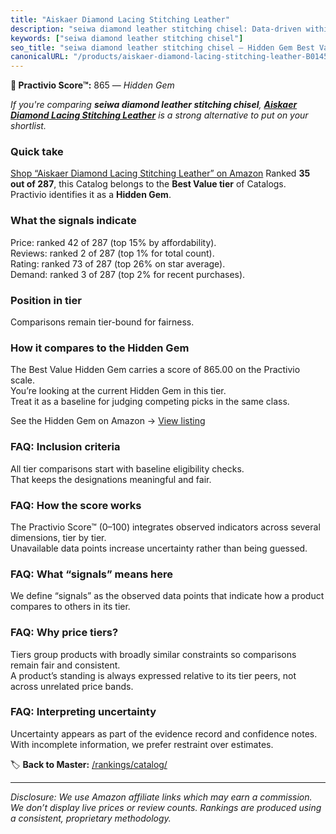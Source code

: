 ```yaml
---
title: "Aiskaer Diamond Lacing Stitching Leather"
description: "seiwa diamond leather stitching chisel: Data-driven within Best Value ranking using the Practivio Score™. Positioned by quality, value, demand, findability, mo…"
keywords: ["seiwa diamond leather stitching chisel"]
seo_title: "seiwa diamond leather stitching chisel — Hidden Gem Best Value (2025)"
canonicalURL: "/products/aiskaer-diamond-lacing-stitching-leather-B014549SNG/"
---
```


**💎 Practivio Score™:** 865 — _Hidden Gem_


*If you're comparing **seiwa diamond leather stitching chisel**, **[Aiskaer Diamond Lacing Stitching Leather](https://www.amazon.com/dp/B014549SNG?tag=practivio-20)** is a strong alternative to put on your shortlist.*
### Quick take
[Shop “Aiskaer Diamond Lacing Stitching Leather” on Amazon](https://www.amazon.com/dp/B014549SNG?tag=practivio-20)
Ranked **35 out of 287**, this Catalog belongs to the **Best Value tier** of Catalogs.  
Practivio identifies it as a **Hidden Gem**.

### What the signals indicate
Price: ranked 42 of 287 (top 15% by affordability).  
Reviews: ranked 2 of 287 (top 1% for total count).  
Rating: ranked 73 of 287 (top 26% on star average).  
Demand: ranked 3 of 287 (top 2% for recent purchases).

### Position in tier
Comparisons remain tier-bound for fairness.

### How it compares to the Hidden Gem
The Best Value Hidden Gem carries a score of 865.00 on the Practivio scale.  
You’re looking at the current Hidden Gem in this tier.  
Treat it as a baseline for judging competing picks in the same class.  

See the Hidden Gem on Amazon → [View listing](https://www.amazon.com/dp/B014549SNG?tag=practivio-20)

### FAQ: Inclusion criteria
All tier comparisons start with baseline eligibility checks.  
That keeps the designations meaningful and fair.

### FAQ: How the score works
The Practivio Score™ (0–100) integrates observed indicators across several dimensions, tier by tier.  
Unavailable data points increase uncertainty rather than being guessed.

### FAQ: What “signals” means here
We define “signals” as the observed data points that indicate how a product compares to others in its tier.

### FAQ: Why price tiers?
Tiers group products with broadly similar constraints so comparisons remain fair and consistent.  
A product’s standing is always expressed relative to its tier peers, not across unrelated price bands.

### FAQ: Interpreting uncertainty
Uncertainty appears as part of the evidence record and confidence notes.  
With incomplete information, we prefer restraint over estimates.


🏷️ **Back to Master:** [/rankings/catalog/](/rankings/catalog/)

---
_Disclosure: We use Amazon affiliate links which may earn a commission. We don’t display live prices or review counts. Rankings are produced using a consistent, proprietary methodology._
